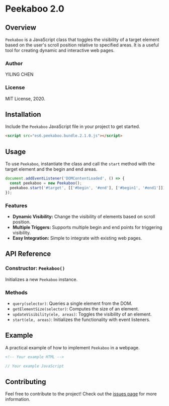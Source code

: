 
# Peekaboo 2.0

## Overview
`Peekaboo` is a JavaScript class that toggles the visibility of a target element based on the user's scroll position relative to specified areas. It is a useful tool for creating dynamic and interactive web pages.

### Author
YILING CHEN

### License
MIT License, 2020.

## Installation

Include the `Peekaboo` JavaScript file in your project to get started.

```html
<script src="es6.peekaboo.bundle.2.1.0.js"></script>
```

## Usage

To use `Peekaboo`, instantiate the class and call the `start` method with the target element and the begin and end areas.

```javascript
document.addEventListener('DOMContentLoaded', () => {
  const peekaboo = new Peekaboo();
  peekaboo.start('#target', [['#begin', '#end'], ['#begin1', '#end1']]);
});
```

### Features

- **Dynamic Visibility:** Change the visibility of elements based on scroll position.
- **Multiple Triggers:** Supports multiple begin and end points for triggering visibility.
- **Easy Integration:** Simple to integrate with existing web pages.

## API Reference

### Constructor: `Peekaboo()`

Initializes a new `Peekaboo` instance.

### Methods

- `query(selector)`: Queries a single element from the DOM.
- `getElementSize(selector)`: Computes the size of an element.
- `updateVisibility(ele, areas)`: Toggles the visibility of an element.
- `start(ele, areas)`: Initializes the functionality with event listeners.

## Example

A practical example of how to implement `Peekaboo` in a webpage.

```html
<!-- Your example HTML -->
```

```javascript
// Your example JavaScript
```

## Contributing

Feel free to contribute to the project! Check out the [issues page](link-to-your-issues) for more information.


